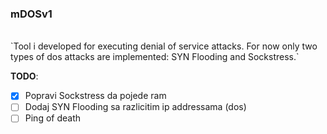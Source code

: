 ### mDOSv1
<br />
`Tool i developed for executing denial of service attacks. For now only two types of dos attacks are implemented: SYN Flooding and Sockstress.`<br />


**TODO**:
- [x] Popravi Sockstress da pojede ram
- [ ] Dodaj SYN Flooding sa razlicitim ip addressama (dos)
- [ ] Ping of death
